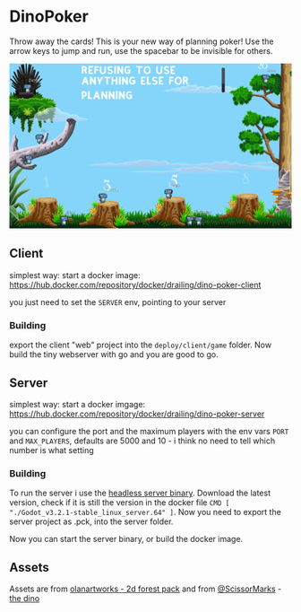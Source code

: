 # DinoPoker

Throw away the cards! This is your new way of planning poker! 
Use the arrow keys to jump and run, use the spacebar to be invisible for others.

![first planning](https://github.com/cdreier/DinoPoker/blob/master/first-planning.png)

## Client

simplest way: start a docker image: https://hub.docker.com/repository/docker/drailing/dino-poker-client

you just need to set the `SERVER` env, pointing to your server

### Building

export the client "web" project into the `deploy/client/game` folder. 
Now build the tiny webserver with go and you are good to go.

## Server

simplest way: start a docker imgage: https://hub.docker.com/repository/docker/drailing/dino-poker-server

you can configure the port and the maximum players with the env vars `PORT` and `MAX_PLAYERS`, defaults are 5000 and 10 - i think no need to tell which number is what setting

### Building

To run the server i use the [headless server binary](https://godotengine.org/download/server). Download the latest version, check if it is still the version in the docker file `CMD [ "./Godot_v3.2.1-stable_linux_server.64" ]`.
Now you need to export the server project as .pck, into the server folder.

Now you can start the server binary, or build the docker image.

## Assets

Assets are from [olanartworks - 2d forest pack](https://olanartworks.itch.io/2d-forest-asset-pack) and from [@ScissorMarks](https://twitter.com/ScissorMarks) - [the dino](https://arks.itch.io/dino-characters)

